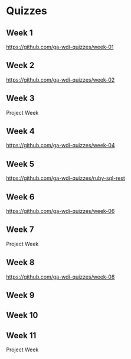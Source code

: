 # Quizzes

## Week 1

https://github.com/ga-wdi-quizzes/week-01

## Week 2

https://github.com/ga-wdi-quizzes/week-02

## Week 3

Project Week

## Week 4

https://github.com/ga-wdi-quizzes/week-04

## Week 5

https://github.com/ga-wdi-quizzes/ruby-sql-rest

## Week 6

https://github.com/ga-wdi-quizzes/week-06

## Week 7

Project Week

## Week 8

https://github.com/ga-wdi-quizzes/week-08

## Week 9


## Week 10


## Week 11

Project Week 
